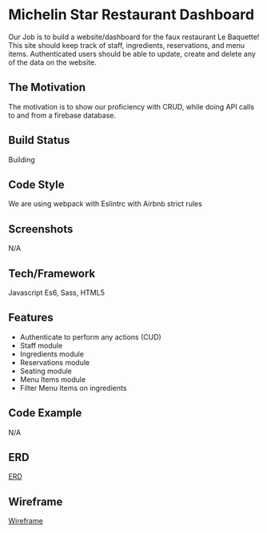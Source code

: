 # Michelin Star Restaurant Dashboard
Our Job is to build a website/dashboard for the faux restaurant Le Baquette! This site should keep track of staff, ingredients, reservations, and menu items.
Authenticated users should be able to update, create and delete any of the data on the website.

## The Motivation
The motivation is to show our proficiency with CRUD, while doing API calls to and from a firebase database. 

## Build Status
Building

## Code Style
We are using webpack with Eslintrc with Airbnb strict rules

## Screenshots
N/A

## Tech/Framework
Javascript Es6, Sass, HTML5

## Features
* Authenticate to perform any actions (CUD)
* Staff module
* Ingredients module
* Reservations module
* Seating module
* Menu Items module
* Filter Menu Items on ingredients

## Code Example
N/A

## ERD
[ERD](https://lucid.app/invitations/accept/b2dddab3-814e-418f-8772-a1a86265cba5)

## Wireframe
[Wireframe](https://www.figma.com/file/mgcTKkbXSx81KxopQasZaw/Wireframe?node-id=0%3A1)
